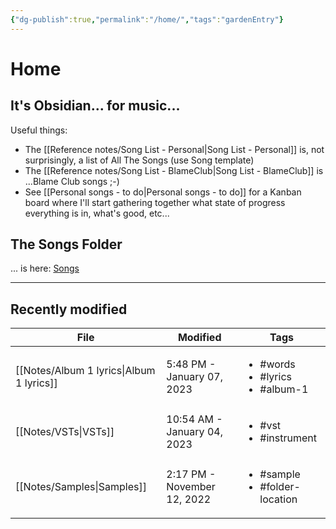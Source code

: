 ```yaml
---
{"dg-publish":true,"permalink":"/home/","tags":"gardenEntry"}
---
```



# Home

## It's Obsidian... for music... 

Useful things:

- The [[Reference notes/Song List - Personal\|Song List - Personal]] is, not surprisingly, a list of All The Songs (use Song template)
- The [[Reference notes/Song List - BlameClub\|Song List - BlameClub]] is ...Blame Club songs ;-) 
- See [[Personal songs - to do\|Personal songs - to do]] for a Kanban board where I'll start gathering together what state of progress everything is in, what's good, etc...

## The Songs Folder

... is here: [Songs](hook://file/K48qt0kWG?p=UGVyc29uYWwvTXVzaWM=&n=Songs) 

---

## Recently modified

| File                                        | Modified                    | Tags                                                      |
| ------------------------------------------- | --------------------------- | --------------------------------------------------------- |
| [[Notes/Album 1 lyrics\|Album 1 lyrics]] | 5:48 PM - January 07, 2023  | <ul><li>#words</li><li>#lyrics</li><li>#album-1</li></ul> |
| [[Notes/VSTs\|VSTs]]                     | 10:54 AM - January 04, 2023 | <ul><li>#vst</li><li>#instrument</li></ul>                |
| [[Notes/Samples\|Samples]]               | 2:17 PM - November 12, 2022 | <ul><li>#sample</li><li>#folder-location</li></ul>        |


